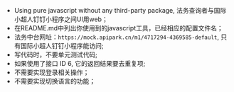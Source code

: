 - Using pure javascript without any third-party package, 法务查询者与国际小超人钉钉小程序之间UI用web；
- 在README.md中列出你使用到的javascript工具，已经相应的配置文件名；
- 法务中台网址：`https://mock.apipark.cn/m1/4717294-4369585-default`, 只有国际小超人钉钉小程序能访问;
- 写代码时，不要单元测试代码;
- 如果使用了接口 ID 6, 它的返回结果要去重复项;
- 不需要实现登录相关操作；
- 不需要实现切换语言的功能；
